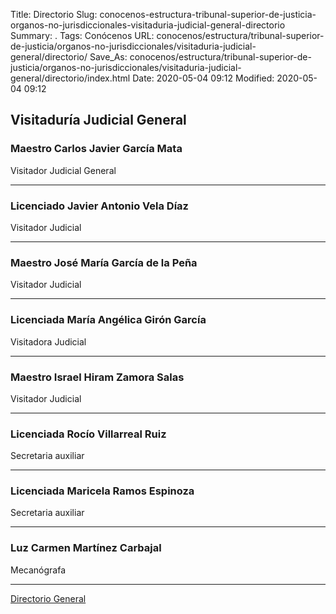 Title: Directorio
Slug: conocenos-estructura-tribunal-superior-de-justicia-organos-no-jurisdiccionales-visitaduria-judicial-general-directorio
Summary: .
Tags: Conócenos
URL: conocenos/estructura/tribunal-superior-de-justicia/organos-no-jurisdiccionales/visitaduria-judicial-general/directorio/
Save_As: conocenos/estructura/tribunal-superior-de-justicia/organos-no-jurisdiccionales/visitaduria-judicial-general/directorio/index.html
Date: 2020-05-04 09:12
Modified: 2020-05-04 09:12



## Visitaduría Judicial General

### Maestro Carlos Javier García Mata

Visitador Judicial General

---

### Licenciado Javier Antonio Vela Díaz

Visitador Judicial

---

### Maestro José María García de la Peña

Visitador Judicial

---

### Licenciada María Angélica Girón García

Visitadora Judicial

---

### Maestro Israel Hiram Zamora Salas

Visitador Judicial

---

### Licenciada Rocío Villarreal Ruiz

Secretaria auxiliar

---

### Licenciada Maricela Ramos Espinoza

Secretaria auxiliar

---

### Luz Carmen Martínez Carbajal

Mecanógrafa

---

[Directorio General](https://www.pjecz.gob.mx/transparencia/articulo-21/f03-directorio/)



